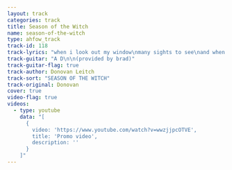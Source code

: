 ```yaml
---
layout: track
categories: track
title: Season of the Witch
name: season-of-the-witch
type: ahfow_track
track-id: 118
track-lyrics: "when i look out my window\nmany sights to see\nand when i look in my window \nso many different people to be\nthen it's strange, so strange \nyou got to pick up every stitch\nyou got to pick up every stitch \nyou got to pick up every stitch \noooh...must be the season of the witch\nmust be the season of the witch, yeah\nmust be the season of the witch\n\nwhen i look over my shoulder \nwhat do you think i see \nsome old guy looking over\nhis shoulder at me \nand he's strange\nso strange \nyou got to pick up every stitch \nyou got to pick up every stitch\nbeatniks are out to make it rich\noh no, must be the season of the witch \nmust be the season of the witch, yeah\nmust be the season of the witch \n\nyou got to pick up every stitch \nthe rabbit's running in the ditch\nbeatniks are out to make it rich\noh no, must be the season of the witch\nmust be the season of the witch, yeah\nmust be the season of the witch\n\nwhen i look out my window\nwhat do you think i see \nand when i look in my window\nso many different people to be\nit's strange \nsure is strange\nyou got to pick up every stitch\nyou got to pick up every stitch\nthe rabbits run in the ditch\noh no, must be the season of the witch\nmust be the season of the witch, yeah\nmust be the season of the witch"
track-guitar: "A D\n\n(provided by brad)"
track-guitar-flag: true
track-author: Donovan Leitch
track-sort: "SEASON OF THE WITCH"
track-original: Donovan
cover: true
video-flag: true
videos:
  - type: youtube
    data: "[
      { 
        video: 'https://www.youtube.com/watch?v=wwzjjpcOTVE',
        title: 'Promo video',
        description: ''
      }
    ]"
---
```

